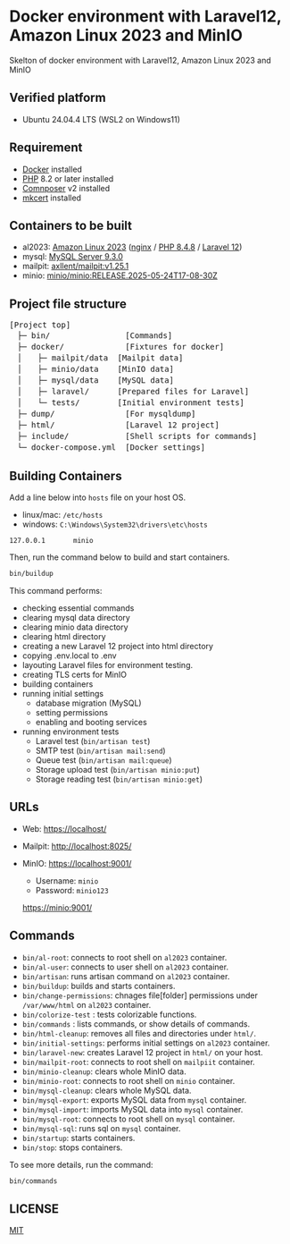 # Docker environment with Laravel12, Amazon Linux 2023 and MinIO

Skelton of docker environment with Laravel12, Amazon Linux 2023 and MinIO

## Verified platform

- Ubuntu 24.04.4 LTS (WSL2 on Windows11)

## Requirement

- [Docker](https://www.docker.com/) installed
- [PHP](https://www.php.net/) 8.2 or later installed
- [Comnposer](https://getcomposer.org/) v2 installed
- [mkcert](https://github.com/FiloSottile/mkcert) installed

## Containers to be built

- al2023: [Amazon Linux 2023](https://hub.docker.com/layers/library/amazonlinux/2023.7.20250512.0/images/sha256-52aa6628323e60216e3006169661ad958ba0b7f6cb8ff269a2b96eb4563e24a7) ([nginx](https://nginx.org/) / [PHP 8.4.8](https://www.php.net/ChangeLog-8.php#8.4.8) / [Laravel 12](https://laravel.com/docs/12.x))
- mysql: [MySQL Server 9.3.0](https://hub.docker.com/layers/library/mysql/9.3.0/images/sha256-167ae6517bc1c3d0d9fb447a6fe7fce1a8d783894568433fdff6937dd076a3e1)
- mailpit: [axllent/mailpit:v1.25.1](https://hub.docker.com/layers/axllent/mailpit/v1.25.1/images/sha256-1e87e790c5e0ada29ef682dbd185c59a270fbd31b088aa2fdeffa3cd795fe10c)
- minio: [minio/minio:RELEASE.2025-05-24T17-08-30Z](https://hub.docker.com/layers/minio/minio/RELEASE.2025-05-24T17-08-30Z/images/sha256-bca5c8a966b9adede74c531db519fa0ac9e4684b824fde9707ac558314590818)

## Project file structure

<pre>
[Project top]
　├─ bin/                [Commands]
　├─ docker/             [Fixtures for docker]
　│　　├─ mailpit/data  [Mailpit data]
　│　　├─ minio/data    [MinIO data]
　│　　├─ mysql/data    [MySQL data]
　│　　├─ laravel/      [Prepared files for Laravel]
　│　　└─ tests/        [Initial environment tests]
　├─ dump/               [For mysqldump]
　├─ html/               [Laravel 12 project]
　├─ include/            [Shell scripts for commands]
　└─ docker-compose.yml  [Docker settings]
</pre>

## Building Containers

Add a line below into `hosts` file on your host OS.

- linux/mac: `/etc/hosts`
- windows: `C:\Windows\System32\drivers\etc\hosts`

```
127.0.0.1       minio
```

Then, run the command below to build and start containers.

```bash
bin/buildup
```

This command performs:
- checking essential commands
- clearing mysql data directory
- clearing minio data directory
- clearing html directory
- creating a new Laravel 12 project into html directory
- copying .env.local to .env
- layouting Laravel files for environment testing.
- creating TLS certs for MinIO
- building containers
- running initial settings
    - database migration (MySQL)
    - setting permissions
    - enabling and booting services
- running environment tests
    - Laravel test (`bin/artisan test`)
    - SMTP test (`bin/artisan mail:send`)
    - Queue test (`bin/artisan mail:queue`)
    - Storage upload test (`bin/artisan minio:put`)
    - Storage reading test (`bin/artisan minio:get`)

## URLs

- Web: [https://localhost/](https://localhost/)
- Mailpit: [http://localhost:8025/](http://localhost:8025/)
- MinIO: [https://localhost:9001/](https://localhost:9001/)
    - Username: `minio`
    - Password: `minio123`

    [https://minio:9001/](https://minio:9001/)

## Commands

- `bin/al-root`: connects to root shell on `al2023` container.
- `bin/al-user`: connects to user shell on `al2023` container.
- `bin/artisan`: runs artisan command on `al2023` container.
- `bin/buildup`: builds and starts containers.
- `bin/change-permissions`: chnages file[folder] permissions under `/var/www/html` on `al2023` container.
- `bin/colorize-test` : tests colorizable functions.
- `bin/commands` : lists commands, or show details of commands.
- `bin/html-cleanup`: removes all files and directories under `html/`.
- `bin/initial-settings`: performs initial settings on `al2023` container.
- `bin/laravel-new`: creates Laravel 12 project in `html/` on your host.
- `bin/mailpit-root`: connects to root shell on `mailpiit` container.
- `bin/minio-cleanup`: clears whole MinIO data.
- `bin/minio-root`: connects to root shell on `minio` container.
- `bin/mysql-cleanup`: clears whole MySQL data.
- `bin/mysql-export`: exports MySQL data from `mysql` container.
- `bin/mysql-import`: imports MySQL data into `mysql` container.
- `bin/mysql-root`: connects to root shell on `mysql` container.
- `bin/mysql-sql`: runs sql on `mysql` container.
- `bin/startup`: starts containers.
- `bin/stop`: stops containers.

To see more details, run the command:

```bash
bin/commands
```

## LICENSE

[MIT](LICENSE)
